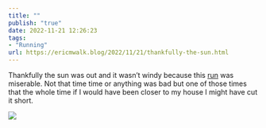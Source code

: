 ```yaml
---
title: ""
publish: "true"
date: 2022-11-21 12:26:23
tags:
- "Running"
url: https://ericmwalk.blog/2022/11/21/thankfully-the-sun.html
---
```

Thankfully the sun was out and it wasn’t windy because this [run](http://www.strava.com/activities/8149438355) was miserable. Not that time time or anything was bad but one of those times that the whole time if I would have been closer to my house I might have cut it short.


![](https://ericmwalk.blog/uploads/2022/805177f383.jpg)